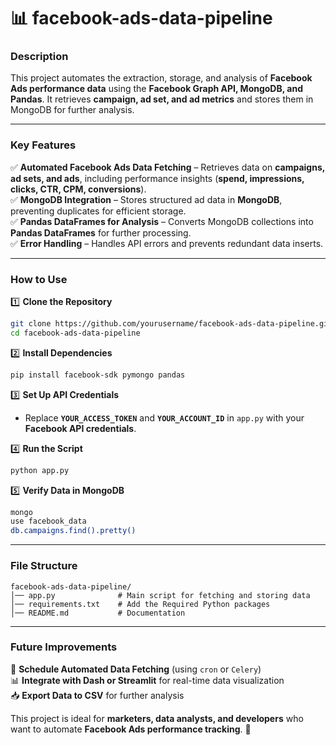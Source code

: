 # 📊 **facebook-ads-data-pipeline**  

### **Description**  
This project automates the extraction, storage, and analysis of **Facebook Ads performance data** using the **Facebook Graph API, MongoDB, and Pandas**. It retrieves **campaign, ad set, and ad metrics** and stores them in MongoDB for further analysis.  

---

### **Key Features**  
✅ **Automated Facebook Ads Data Fetching** – Retrieves data on **campaigns, ad sets, and ads**, including performance insights (**spend, impressions, clicks, CTR, CPM, conversions**).  
✅ **MongoDB Integration** – Stores structured ad data in **MongoDB**, preventing duplicates for efficient storage.  
✅ **Pandas DataFrames for Analysis** – Converts MongoDB collections into **Pandas DataFrames** for further processing.  
✅ **Error Handling** – Handles API errors and prevents redundant data inserts.  

---

### **How to Use**  

1️⃣ **Clone the Repository**  
```bash
git clone https://github.com/yourusername/facebook-ads-data-pipeline.git
cd facebook-ads-data-pipeline
```

2️⃣ **Install Dependencies**  
```bash
pip install facebook-sdk pymongo pandas
```

3️⃣ **Set Up API Credentials**  
- Replace **`YOUR_ACCESS_TOKEN`** and **`YOUR_ACCOUNT_ID`** in `app.py` with your **Facebook API credentials**.

4️⃣ **Run the Script**  
```bash
python app.py
```

5️⃣ **Verify Data in MongoDB**  
```bash
mongo
use facebook_data
db.campaigns.find().pretty()
```

---

### **File Structure**  
```
facebook-ads-data-pipeline/
│── app.py              # Main script for fetching and storing data
│── requirements.txt    # Add the Required Python packages
│── README.md           # Documentation
```

---

### **Future Improvements**  
🚀 **Schedule Automated Data Fetching** (using `cron` or `Celery`)  
📊 **Integrate with Dash or Streamlit** for real-time data visualization  
📥 **Export Data to CSV** for further analysis  

This project is ideal for **marketers, data analysts, and developers** who want to automate **Facebook Ads performance tracking**. 🚀
